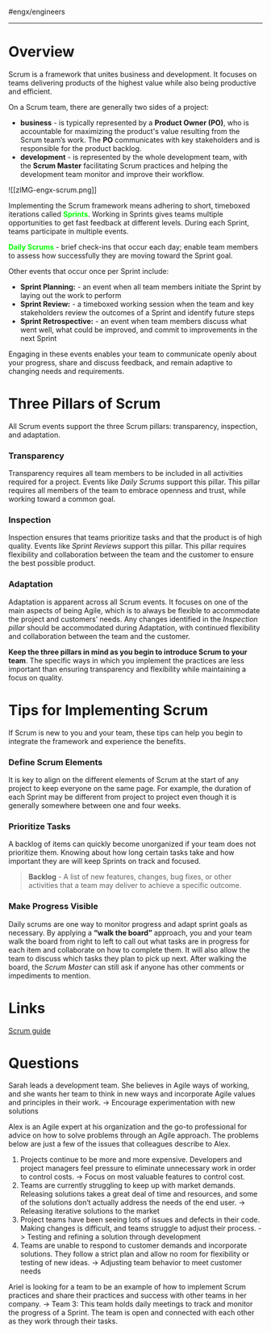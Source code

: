 #engx/engineers

---

# Overview

Scrum is a framework that unites business and development. It focuses on teams delivering products of the highest value while also being productive and efficient.

On a Scrum team, there are generally two sides of a project: 
- **business** - is typically represented by a **Product Owner (PO)**, who is accountable for maximizing the product's value resulting from the Scrum team’s work. The **PO** communicates with key stakeholders and is responsible for the product backlog.
- **development** - is represented by the whole development team, with the **Scrum Master** facilitating Scrum practices and helping the development team monitor and improve their workflow.

![[zIMG-engx-scrum.png]]

Implementing the Scrum framework means adhering to short, timeboxed iterations called **<span style="color:lime;">Sprints</span>**. 
Working in Sprints gives teams multiple opportunities to get fast feedback at different levels. During each Sprint, teams participate in multiple events. 

**<span style="color:lime;">Daily Scrums</span>** - brief check-ins that occur each day; enable team members to assess how successfully they are moving toward the Sprint goal. 

Other events that occur once per Sprint include:
- **Sprint Planning:** - an event when all team members initiate the Sprint by laying out the work to perform
- **Sprint Review:** - a timeboxed working session when the team and key stakeholders review the outcomes of a Sprint and identify future steps
- **Sprint Retrospective:** - an event when team members discuss what went well, what could be improved, and commit to improvements in the next Sprint

Engaging in these events enables your team to communicate openly about your progress, share and discuss feedback, and remain adaptive to changing needs and requirements.

# Three Pillars of Scrum

All Scrum events support the three Scrum pillars: transparency, inspection, and adaptation.

### Transparency

Transparency requires all team members to be included in all activities required for a project. Events like *Daily Scrums* support this pillar. This pillar requires all members of the team to embrace openness and trust, while working toward a common goal.

### Inspection

Inspection ensures that teams prioritize tasks and that the product is of high quality. Events like *Sprint Reviews* support this pillar. This pillar requires flexibility and collaboration between the team and the customer to ensure the best possible product.

### Adaptation

Adaptation is apparent across all Scrum events. It focuses on one of the main aspects of being Agile, which is to always be flexible to accommodate the project and customers’ needs. Any changes identified in the *Inspection pillar* should be accommodated during Adaptation, with continued flexibility and collaboration between the team and the customer.

**Keep the three pillars in mind as you begin to introduce Scrum to your team**. The specific ways in which you implement the practices are less important than ensuring transparency and flexibility while maintaining a focus on quality.

# Tips for Implementing Scrum

If Scrum is new to you and your team, these tips can help you begin to integrate the framework and experience the benefits.

### Define Scrum Elements

It is key to align on the different elements of Scrum at the start of any project to keep everyone on the same page. For example, the duration of each Sprint may be different from project to project even though it is generally somewhere between one and four weeks.

### Prioritize Tasks

A backlog of items can quickly become unorganized if your team does not prioritize them. Knowing about how long certain tasks take and how important they are will keep Sprints on track and focused.

> **Backlog** - A list of new features, changes, bug fixes, or other activities that a team may deliver to achieve a specific outcome.

### Make Progress Visible

Daily scrums are one way to monitor progress and adapt sprint goals as necessary. By applying a **“walk the board”** approach, you and your team walk the board from right to left to call out what tasks are in progress for each item and collaborate on how to complete them. It will also allow the team to discuss which tasks they plan to pick up next. After walking the board, the *Scrum Master* can still ask if anyone has other comments or impediments to mention.

# Links

[Scrum guide](https://scrumguides.org/scrum-guide.html#scrum-definition)

# Questions

Sarah leads a development team. She believes in Agile ways of working, and she wants her team to think in new ways and incorporate Agile values and principles in their work. 
-> Encourage experimentation with new solutions

Alex is an Agile expert at his organization and the go-to professional for advice on how to solve problems through an Agile approach. The problems below are just a few of the issues that colleagues describe to Alex.
1. Projects continue to be more and more expensive. Developers and project managers feel pressure to eliminate unnecessary work in order to control costs. -> Focus on most valuable features to control cost.
2. Teams are currently struggling to keep up with market demands. Releasing solutions takes a great deal of time and resources, and some of the solutions don’t actually address the needs of the end user. -> Releasing iterative solutions to the market
3. Project teams have been seeing lots of issues and defects in their code. Making changes is difficult, and teams struggle to adjust their process. -> Testing and refining a solution through development
4. Teams are unable to respond to customer demands and incorporate solutions. They follow a strict plan and allow no room for flexibility or testing of new ideas. -> Adjusting team behavior to meet customer needs

Ariel is looking for a team to be an example of how to implement Scrum practices and share their practices and success with other teams in her company.
-> Team 3: This team holds daily meetings to track and monitor the progress of a Sprint. The team is open and connected with each other as they work through their tasks.